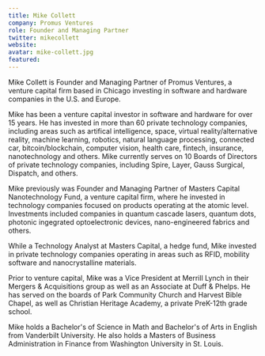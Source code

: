 ```yaml
---
title: Mike Collett
company: Promus Ventures
role: Founder and Managing Partner 
twitter: mikecollett
website: 
avatar: mike-collett.jpg
featured:
---
```

Mike Collett is Founder and Managing Partner of Promus Ventures, a venture capital firm based in Chicago investing in software and hardware companies in the U.S. and Europe. 

Mike has been a venture capital investor in software and hardware for over 15 years. He has invested in more than 60 private technology companies, including areas such as artifical intelligence, space, virtual reality/alternative reality, machine learning, robotics, natural language processing, connected car, bitcoin/blockchain, computer vision, health care, fintech, insurance, nanotechnology and others. Mike currently serves on 10 Boards of Directors of private technology companies, including Spire, Layer, Gauss Surgical, Dispatch, and others.

Mike previously was Founder and Managing Partner of Masters Capital Nanotechnology Fund, a venture capital firm, where he invested in technology companies focused on products operating at the atomic level. Investments included companies in quantum cascade lasers, quantum dots, photonic ingegrated optoelectronic devices, nano-engineered fabrics and others.

While a Technology Analyst at Masters Capital, a hedge fund, Mike invested in private technology companies operating in areas such as RFID, mobility software and nanocrystalline materials.

Prior to venture capital, Mike was a Vice President at Merrill Lynch in their Mergers & Acquisitions group as well as an Associate at Duff & Phelps. He has served on the boards of Park Community Church and Harvest Bible Chapel, as well as Christian Heritage Academy, a private PreK-12th grade school.

Mike holds a Bachelor's of Science in Math and Bachelor's of Arts in English from Vanderbilt University. He also holds a Masters of Business Administration in Finance from Washington University in St. Louis.
